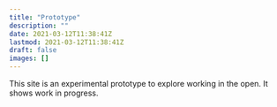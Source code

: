 ```yaml
---
title: "Prototype"
description: ""
date: 2021-03-12T11:38:41Z
lastmod: 2021-03-12T11:38:41Z
draft: false
images: []
---
```


This site is an experimental prototype to explore working in the open. It shows work in progress.
